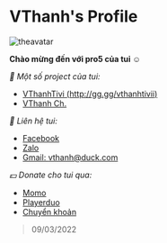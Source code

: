 # VThanh's Profile


![theavatar]()

**Chào mừng đến với pro5 của tui ☺**

*📑 Một số project của tui:*

- [VThanhTivi (http://gg.gg/vthanhtivii)](http://fb.com/vthanhtivi)
- [VThanh Ch.](http://youtube.com/VThanhChannel1)

*📩 Liên hệ tui:*
- [Facebook](http://fb.com/VThanhChannel)
- [Zalo](http://zalo.me/0911170510)
- [Gmail: vthanh@duck.com](mailto:vthanh@duck.com)

*💵 Donate cho tui qua:*
- [Momo](https://me.momo.vn/vthanh)
- [Playerduo](https://playerduo.com/vthanhhhh)
- [Chuyển khoản](http://fb.com/VThanhChannel)


> 09/03/2022

